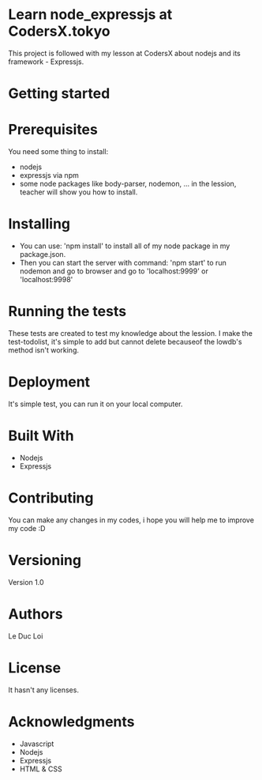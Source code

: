 # Learn node_expressjs at CodersX.tokyo
This project is followed with my lesson at CodersX about nodejs and its framework - Expressjs.
# Getting started
# Prerequisites
You need some thing to install: 
- nodejs
- expressjs via npm
- some node packages like body-parser, nodemon, ... in the lession, teacher will show you how to install.
# Installing
- You can use: 'npm install' to install all of my node package in my package.json.
- Then you can start the server with command: 'npm start' to run nodemon and go to browser and go to 'localhost:9999' or 'localhost:9998'
# Running the tests
These tests are created to test my knowledge about the lession. I make the test-todolist, it's simple to add but cannot delete becauseof the lowdb's method isn't working.
# Deployment
It's simple test, you can run it on your local computer.
# Built With
- Nodejs
- Expressjs
# Contributing
You can make any changes in my codes, i hope you will help me to improve my code :D
# Versioning
Version 1.0
# Authors
Le Duc Loi
# License
It hasn't any licenses.
# Acknowledgments
- Javascript
- Nodejs
- Expressjs
- HTML & CSS
